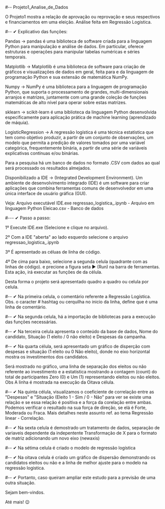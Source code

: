 #-- Projeto1_Analise_de_Dados

O Projeto1 mostra a relação de aprovação ou reprovação e seus respectivos e financiamentos em uma eleição. 
Análise feita em Regressão Logistica.

#-- ✔
Explicativo das funções:

Pandas -> pandas é uma biblioteca de software criada para a linguagem Python para manipulação e análise de dados. 
Em particular, oferece estruturas e operações para manipular  tabelas numéricas e séries temporais.

Matplotlib -> Matplotlib é uma biblioteca de software para criação de gráficos e visualizações de dados 
em geral, feita para e da linguagem de programação Python e sua extensão de matemática NumPy.

Numpy -> NumPy é uma biblioteca para a linguagem de programação Python, que suporta o processamento de grandes,
multi-dimensionais arranjos e matrizes, juntamente com uma grande coleção de funções matemáticas de
alto nível para operar sobre estas matrizes.

sklearn -> scikit-learn é uma biblioteca da linguagem Python desenvolvida especificamente para aplicação prática de
machine learning (aprendizado de máquia).

LogisticRegression -> A regressão logística é uma técnica estatística que tem como objetivo produzir,
a partir de um conjunto de observações, um modelo que permita a predição de valores tomados por uma 
variável categórica, frequentemente binária, a partir de uma série de variáveis explicativas contínuas
e/ou binárias.

Para a pesquisa há um banco de dados no formato .CSV com dados ao qual será processado os resultados
almejados.

Disponibilizado a IDE -> (Integrated Development Environment). Um ambiente de desenvolvimento integrado (IDE)
é um software para criar aplicações que combina ferramentas comuns de desenvolvedor em uma única interface de 
usuário gráfica (GUI).

Veja:
Arquivo executável IDE.exe
regressao_logistica_.ipynb - Arquivo em linguagem Python 
Eleicao.csv - Banco de dados

#--- ✔
Passo a passo:

1º Execute IDE.exe (Selecione e clique no arquivo).

2º Com a IDE "aberta" ao lado esquerdo selecione o arquivo regressao_logistica_.ipynb

3º É apresentado as céluas de linha de código.

4º De cima para baixo, selecione a segunda celula (quadrante com as linhas de código).
e precione a figura seta  ► (Run)  na barra de ferramentas. Esta ação, irá executar as funções de da célula. 

Desta forma o projeto será apresentado quadro a quadro ou celula por celula.

#-- ✔
Na primeira celula, o comentário referente a Regressão Logística.
Obs. o caracter  #  hashtag ou cerquilha no inicio da linha, define que é uma linha de comentário.    

#-- ✔
Na segunda celula, há a importação de bibliotecas para a execução das funções necessárias.  

#-- ✔
Na terceira celula apresenta o conteúdo da base de dados, Nome do candidato, Situação (1 eleito / 0 não eleito)
e Despesas da campanha. 

#-- ✔
Na quarta célula, será apresentado um gráfico de disperção com despesas e situação (1 eleito ou 0 Não eleito),
donde no eixo horizontal mostra os investimentos dos candidatos.

Será mostrado no gráfico, uma linha de separação dos eleitos ou não referente ao investimento e
a estatistica mostrando a contagem (count) do total de participantes Zero (0) e Um (1) representando eleitos ou não eleitos.
Obs A linha é mostrada na execução da Oitava célula.

#-- ✔
Na quinta célula, visualizamos o coeficiente de correlação entre as "Despesas" e "Situação (Eleito 1 - Sim / 0 - Não"
para ver se existe uma relação e se essa relação é positiva e a força da corelação entre ambas.
Podemos verificar o resultado na sua força de direção, se elá é Forte, Moderada ou Fraca.
Mais detalhes neste assunto ref. ao tema Regressão linear  - Correlação.

#-- ✔
Na sexta celula é demostrado um tratamento de dados, separação de variaveis dependente da indepentente
Transformação de X para o formato de matriz adicionando um novo eixo (newaxis)

#-- ✔
Na sétima celula é criado o modelo de regressão logística

#-- ✔
Na oitava celula é criado um gráfico de dispersão demonstrando os candidatos eleitos ou não e a linha
de melhor ajuste para o modelo na regressão logistica. 

#-- ✔
Portanto, caso queiram ampliar este estudo para a previsão de uma outra situação.

Sejam bem-vindos. 

Até mais! 😉

   
